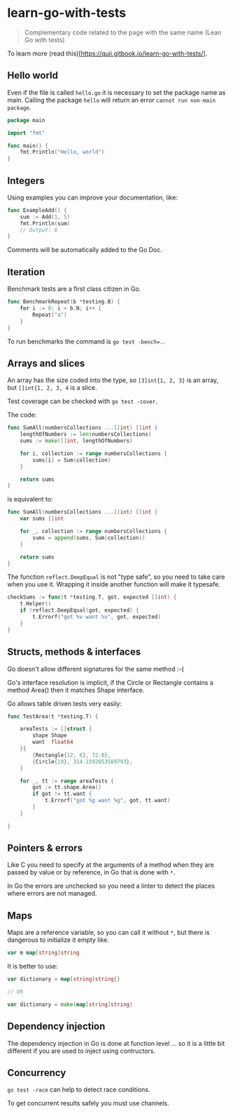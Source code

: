 # learn-go-with-tests

> Complementary code related to the page with the same name (Lean Go with tests)


To learn more (read this)[https://quii.gitbook.io/learn-go-with-tests/].

## Hello world

Even if the file is called `hello.go` it is necessary to set the package name as main. Calling the package `hello` will return an error `cannot run non-main package`.

```go
package main

import "fmt"

func main() {
	fmt.Println("Hello, world")
}
```

## Integers

Using examples you can improve your documentation, like:

```go
func ExampleAdd() {
	sum := Add(1, 5)
	fmt.Println(sum)
	// Output: 6
}
```

Comments will be automatically added to the Go Doc.

## Iteration

Benchmark tests are a first class citizen in Go.

```go
func BenchmarkRepeat(b *testing.B) {
	for i := 0; i < b.N; i++ {
		Repeat("a")
	}
}
```

To run benchmarks the command is `go test -bench=.`.

## Arrays and slices

An array has the size coded into the type, so `[3]int{1, 2, 3}` is an array, but `[]int{1, 2, 3, 4` is a slice.

Test coverage can be checked with `go test -cover`.

The code:

```go
func SumAll(numbersCollections ...[]int) []int {
	lengthOfNumbers := len(numbersCollections)
	sums := make([]int, lengthOfNumbers)

	for i, collection := range numbersCollections {
		sums[i] = Sum(collection)
	}

	return sums
}
```

is equivalent to:

```go
func SumAll(numbersCollections ...[]int) []int {
	var sums []int

	for _, collection := range numbersCollections {
		sums = append(sums, Sum(collection))
	}

	return sums
}
```

The function `reflect.DeepEqual` is not "type safe", so you need to take care when you use it. Wrapping it inside another function will make it typesafe.

```go
checkSums := func(t *testing.T, got, expected []int) {
    t.Helper()
    if !reflect.DeepEqual(got, expected) {
        t.Errorf("got %v want %v", got, expected)
    }
}
```

## Structs, methods & interfaces

Go doesn't allow different signatures for the same method :-( 

Go's interface resolution is implicit, if the Circle or Rectangle contains a method Area() then it matches Shape interface.

Go allows table driven tests very easily:

```go
func TestArea(t *testing.T) {

    areaTests := []struct {
        shape Shape
        want  float64
    }{
        {Rectangle{12, 6}, 72.0},
        {Circle{10}, 314.1592653589793},
    }

    for _, tt := range areaTests {
        got := tt.shape.Area()
        if got != tt.want {
            t.Errorf("got %g want %g", got, tt.want)
        }
    }

}
```

## Pointers & errors

Like C you need to specify at the arguments of a method when they are passed by value or by reference, in Go that is done with `*`.

In Go the errors are unchecked so you need a linter to detect the places where errors are not managed.

## Maps 

Maps are a reference variable, so you can call it without `*`, but there is dangerous to initialize it empty like.

```go
var m map[string]string
```

It is better to use:

```go
var dictionary = map[string]string{}

// OR

var dictionary = make(map[string]string)
```

## Dependency injection

The dependency injection in Go is done at function level ... so it is a little bit different if you are used to inject using contructors.

## Concurrency

`go test -race` can help to detect race conditions.

To get concurrent results safely you must use channels.